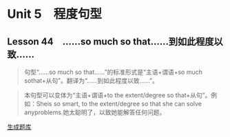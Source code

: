 ﻿ # Unit 5　程度句型
 ## Lesson 44　……so much so that……到如此程度以致……
 
> 句型“……so much so that……”的标准形式是“主语+谓语+so much sothat+从句”。翻译为“……到如此程度以致……”。

> 本句型可以变体为“主语+谓语+to the extent/degree so that+从句”。例如：Sheis so smart, to the extent/degree so that she can solve anyproblems.她太聪明了，以致她能解答任何问题。


 [生成题库](./sentence/f044.json)